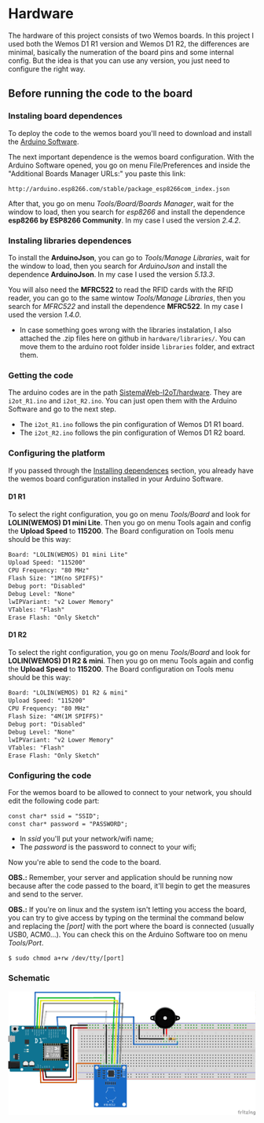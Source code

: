 # Hardware

The hardware of this project consists of two Wemos boards. In this project I used both the Wemos D1 R1 version and Wemos D1 R2, the differences are minimal, basically the numeration of the board pins and some internal config.
But the idea is that you can use any version, you just need to configure the right way.

## Before running the code to the board

### Instaling board dependences

To deploy the code to the wemos board you'll need to download and install the [Arduino Software](https://www.arduino.cc/en/Main/Software).

The next important dependence is the wemos board configuration. With the Arduino Software opened, you go on menu File/Preferences and inside the "Additional Boards Manager URLs:" you paste this link:

```
http://arduino.esp8266.com/stable/package_esp8266com_index.json
```

After that, you go on menu _Tools/Board/Boards Manager_, wait for the window to load, then you search for _esp8266_ and install the dependence **esp8266 by ESP8266 Community**. In my case I used the version _2.4.2_.

### Instaling libraries dependences

To install the **ArduinoJson**, you can go to _Tools/Manage Libraries_, wait for the window to load, then you search for _ArduinoJson_ and install the dependence **ArduinoJson**. In my case I used the version _5.13.3_.

You will also need the **MFRC522** to read the RFID cards with the RFID reader, you can go to the same wintow _Tools/Manage Libraries_, then you search for _MFRC522_ and install the dependence **MFRC522**. In my case I used the version _1.4.0_.

- In case something goes wrong with the libraries instalation, I also attached the .zip files here on github in `hardware/libraries/`. You can move them to the arduino root folder inside `libraries` folder, and extract them.

### Getting the code

The arduino codes are in the path [SistemaWeb-I2oT/hardware](https://github.com/Levysantiago/SistemaWeb-I2oT/tree/master/hardware). They are `i2ot_R1.ino` and `i2ot_R2.ino`. You can just open them with the Arduino Software and go to the next step.

- The `i2ot_R1.ino` follows the pin configuration of Wemos D1 R1 board.
- The `i2ot_R2.ino` follows the pin configuration of Wemos D1 R2 board.

### Configuring the platform

If you passed through the [Installing dependences](#installing-dependences) section, you already have the wemos board configuration installed in your Arduino Software.

#### D1 R1

To select the right configuration, you go on menu _Tools/Board_ and look for **LOLIN(WEMOS) D1 mini Lite**. Then you go on menu Tools again and config the **Upload Speed** to **115200**. The Board configuration on Tools menu should be this way:

```
Board: "LOLIN(WEMOS) D1 mini Lite"
Upload Speed: "115200"
CPU Frequency: "80 MHz"
Flash Size: "1M(no SPIFFS)"
Debug port: "Disabled"
Debug Level: "None"
lwIPVariant: "v2 Lower Memory"
VTables: "Flash"
Erase Flash: "Only Sketch"
```

#### D1 R2

To select the right configuration, you go on menu _Tools/Board_ and look for **LOLIN(WEMOS) D1 R2 & mini**. Then you go on menu Tools again and config the **Upload Speed** to **115200**. The Board configuration on Tools menu should be this way:

```
Board: "LOLIN(WEMOS) D1 R2 & mini"
Upload Speed: "115200"
CPU Frequency: "80 MHz"
Flash Size: "4M(1M SPIFFS)"
Debug port: "Disabled"
Debug Level: "None"
lwIPVariant: "v2 Lower Memory"
VTables: "Flash"
Erase Flash: "Only Sketch"
```

### Configuring the code

For the wemos board to be allowed to connect to your network, you should edit the following code part:

```
const char* ssid = "SSID";
const char* password = "PASSWORD";
```

- In _ssid_ you'll put your network/wifi name;
- The _password_ is the password to connect to your wifi;

Now you're able to send the code to the board.

**OBS.:** Remember, your server and application should be running now because after the code passed to the board, it'll begin to get the measures and send to the server.

**OBS.:** If you're on linux and the system isn't letting you access the board, you can try to give access by typing on the terminal the command below and replacing the _\[port\]_ with the port where the board is connected (usually USB0, ACM0...). You can check this on the Arduino Software too on menu _Tools/Port_.

```
$ sudo chmod a+rw /dev/tty/[port]
```

### Schematic

<div align="center">
    <img src="https://github.com/Levysantiago/SistemaWeb-I2oT/blob/master/hardware/schema.png" alt="Schema"/>
</div>
